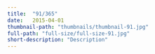 ```yaml
---
title:  "91/365"
date:   2015-04-01
thumbnail-path: "thumbnails/thumbnail-91.jpg"
full-path: "full-size/full-size-91.jpg"
short-description: "Description"
---
```


